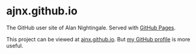 # ajnx.github.io

The GitHub user site of Alan Nightingale. Served with [GitHub Pages](https://pages.github.com).

This project can be viewed at [ajnx.github.io](https://ajnx.github.io). But [my GitHub profile](https://github.com/ajnx) is more useful.
